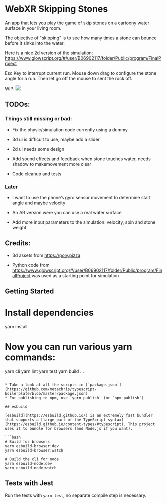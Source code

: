 # WebXR Skipping Stones

An app that lets you play the game of skip stones on a cartoony water surface in your living room.

The objective of "skipping" is to see how many times a stone can bounce before it sinks into the water.

Here is a nice 2d version of the simulation:
https://www.glowscript.org/#/user/B06902117/folder/Public/program/FinalProject

Esc Key to interrupt current run. Mouse down drag to configure the stone angle for a run.
Then let go off the mouse to sent the rock off.

WIP:
![](Animation2.gif)

## TODOs:
### Things still missing or bad: 
* Fix the physic/simulation code currently using a dummy

* 3d ui is difficult to use, maybe add a slider

* 2d ui needs some design

* Add sound effects and feedback when stone touches water, needs shadow to makemovement more clear

* Code cleanup and tests

### Later
* I want to use the phone’s gyro sensor movement to determine start angle and maybe velocity

* An AR version were you can use a real water surface

* Add more input parameters to the simulation: velocity, spin and stone weight


## Credits:
* 3d assets from https://poly.pizza

* Python code from
https://www.glowscript.org/#/user/B06902117/folder/Public/program/FinalProject
was used as a starting point for simulation

## Getting Started


# Install dependencies
yarn install

# Now you can run various yarn commands:
yarn cli
yarn lint
yarn test
yarn build
...
```

* Take a look at all the scripts in [`package.json`](https://github.com/metachris/typescript-boilerplate/blob/master/package.json)
* For publishing to npm, use `yarn publish` (or `npm publish`)

## esbuild

[esbuild](https://esbuild.github.io/) is an extremely fast bundler that supports a [large part of the TypeScript syntax](https://esbuild.github.io/content-types/#typescript). This project uses it to bundle for browsers (and Node.js if you want).

```bash
# Build for browsers
yarn esbuild-browser:dev
yarn esbuild-browser:watch

# Build the cli for node
yarn esbuild-node:dev
yarn esbuild-node:watch
```


## Tests with Jest

Run the tests with `yarn test`, no separate compile step is necessary.


